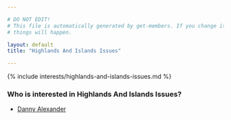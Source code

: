 ```yaml
---

# DO NOT EDIT!
# This file is automatically generated by get-members. If you change it, bad
# things will happen.

layout: default
title: "Highlands And Islands Issues"

---
```


{% include interests/highlands-and-islands-issues.md %}

### Who is interested in Highlands And Islands Issues?


* [Danny Alexander](members/danny-alexander.html)
